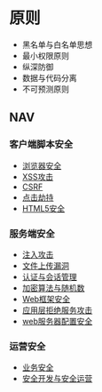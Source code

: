 # 原则

- 黑名单与白名单思想
- 最小权限原则
- 纵深防御
- 数据与代码分离
- 不可预测原则

## NAV

### 客户端脚本安全

- [浏览器安全](./浏览器安全.md)
- [XSS攻击](./XSS攻击.md)
- [CSRF](./CSRF.md)
- [点击劫持](./点击劫持.md)
- [HTML5安全](./HTML5安全.md)

### 服务端安全

- [注入攻击](./注入攻击.md)
- [文件上传漏洞](./文件上传漏洞.md)
- [认证与会话管理](./认证与会话管理.md)
- [加密算法与随机数](./加密算法与随机数.md)
- [Web框架安全](./Web框架安全.md)
- [应用层拒绝服务攻击](./应用层拒绝服务攻击.md)
- [web服务器配置安全](./web服务器配置安全.md)

### 运营安全

- [业务安全](./业务安全.md)
- [安全开发与安全运营](./安全开发与安全运营.md)